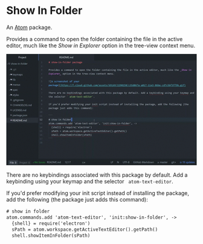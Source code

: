 # Show In Folder

An [Atom](http://atom.io) package.

Provides a command to open the folder containing the file in the active editor, much like the _Show in Explorer_ option in the tree-view context menu.

![Screenshot of command](./docs/show-in-folder.gif)

There are no keybindings associated with this package by default. Add a keybinding using your keymap and the selector ` atom-text-editor`.

If you'd prefer modifying your init script instead of installing the package, add the following (the package just adds this command):

```
# show in folder
atom.commands.add 'atom-text-editor', 'init:show-in-folder', ->
  {shell} = require('electron')
  sPath = atom.workspace.getActiveTextEditor().getPath()
  shell.showItemInFolder(sPath)
```
